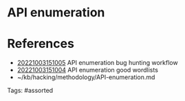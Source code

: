 # API enumeration

# References
- [20221003151005](/zet/20221003151005/) API enumeration bug hunting workflow
- [20221003151004](/zet/20221003151004/) API enumeration good wordlists
- ~/kb/hacking/methodology/API-enumeration.md

Tags:
    #assorted

